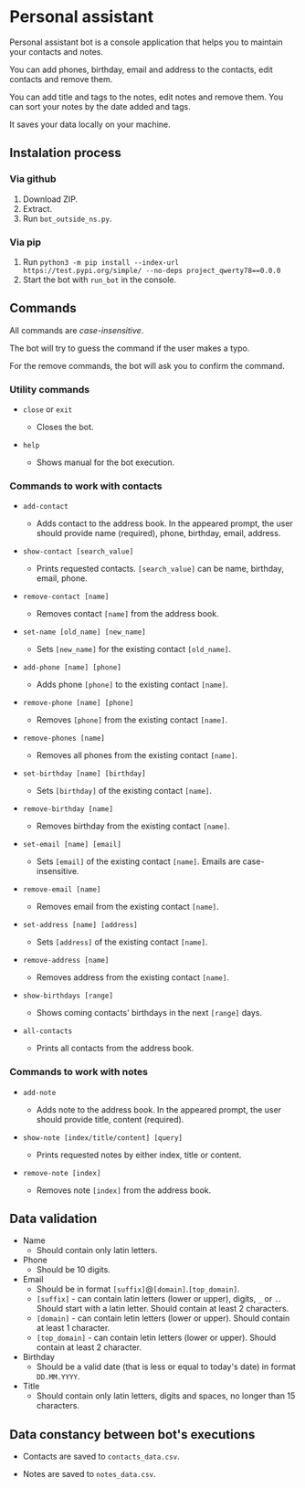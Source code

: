 # Personal assistant

Personal assistant bot is a console application that helps you to maintain your contacts and notes. 

You can add phones, birthday, email and address to the contacts, edit contacts and remove them. 

You can add title and tags to the notes, edit notes and remove them. You can sort your notes by the date added and tags.

It saves your data locally on your machine.

## Instalation process

### Via github

1. Download ZIP.
2. Extract.
3. Run `bot_outside_ns.py`.

### Via pip

1. Run `python3 -m pip install --index-url https://test.pypi.org/simple/ --no-deps project_qwerty78==0.0.0`
2. Start the bot with `run_bot` in the console.

## Commands

All commands are *case-insensitive*.

The bot will try to guess the command if the user makes a typo.

For the remove commands, the bot will ask you to confirm the command.

### Utility commands

- `close` or `exit`
    - Closes the bot.

- `help`
    - Shows manual for the bot execution.

### Commands to work with contacts

- `add-contact`
    - Adds contact to the address book. In the appeared prompt, the user should provide name (required), phone, birthday, email, address.

- `show-contact [search_value]`
    - Prints requested contacts. `[search_value]` can be name, birthday, email, phone.

- `remove-contact [name]`
    - Removes contact `[name]` from the address book.

- `set-name [old_name] [new_name]`
    - Sets `[new_name]` for the existing contact `[old_name]`.

- `add-phone [name] [phone]`
    - Adds phone `[phone]` to the existing contact `[name]`.

- `remove-phone [name] [phone]`
    - Removes `[phone]` from the existing contact `[name]`.

- `remove-phones [name]`
    - Removes all phones from the existing contact `[name]`.

- `set-birthday [name] [birthday]`
    - Sets `[birthday]` of the existing contact `[name]`.

- `remove-birthday [name]`
    - Removes birthday from the existing contact `[name]`.

- `set-email [name] [email]`
    - Sets `[email]` of the existing contact `[name]`. Emails are case-insensitive.

- `remove-email [name]`
    - Removes email from the existing contact `[name]`.

- `set-address [name] [address]`
    - Sets `[address]` of the existing contact `[name]`.

- `remove-address [name]`
    - Removes address from the existing contact `[name]`.

- `show-birthdays [range]`
    - Shows coming contacts' birthdays in the next `[range]` days.

- `all-contacts`
    - Prints all contacts from the address book.

### Commands to work with notes

- `add-note`
    - Adds note to the address book. In the appeared prompt, the user should provide title, content (required).

- `show-note [index/title/content] [query]`
    - Prints requested notes by either index, title or content.

- `remove-note [index]`
    - Removes note `[index]` from the address book.

## Data validation

- Name
    - Should contain only latin letters.
- Phone
    - Should be 10 digits.
- Email
    - Should be in format `[suffix]`@`[domain]`.`[top_domain]`.
    - `[suffix]` - can contain latin letters (lower or upper), digits, `_` or `.`. Should start with a latin letter. Should contain at least 2 characters.
    - `[domain]` - can contain letin letters (lower or upper). Should contain at least 1 character.
    - `[top_domain]` - can contain letin letters (lower or upper). Should contain at least 2 character.
- Birthday
    - Should be a valid date (that is less or equal to today's date) in format `DD.MM.YYYY`.
- Title
    - Should contain only latin letters, digits and spaces, no longer than 15 characters.

## Data constancy between bot's executions

- Contacts are saved to `contacts_data.csv`.

- Notes are saved to `notes_data.csv`.